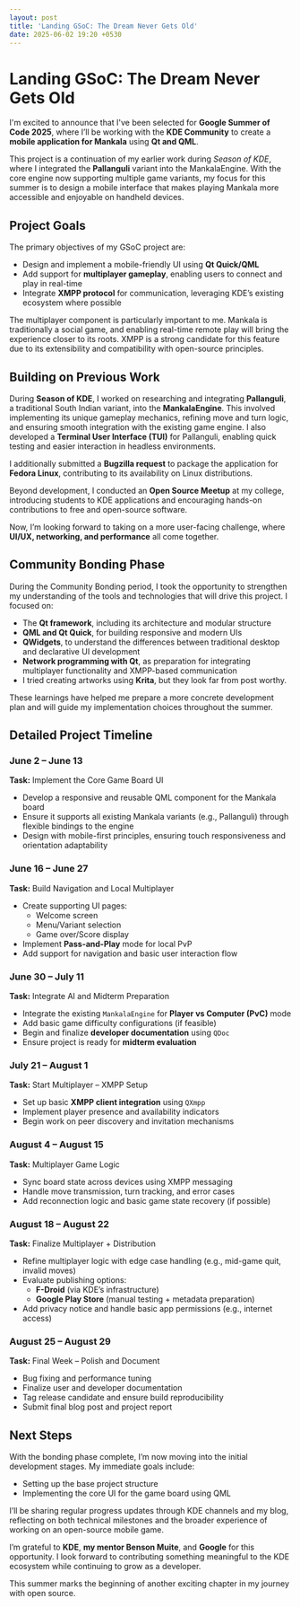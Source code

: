 ```yaml
---
layout: post
title: 'Landing GSoC: The Dream Never Gets Old'
date: 2025-06-02 19:20 +0530
---
```


# Landing GSoC: The Dream Never Gets Old

I'm excited to announce that I've been selected for **Google Summer of Code 2025**, where I’ll be working with the **KDE Community** to create a **mobile application for Mankala** using **Qt and QML**.

This project is a continuation of my earlier work during *Season of KDE*, where I integrated the **Pallanguli** variant into the MankalaEngine. With the core engine now supporting multiple game variants, my focus for this summer is to design a mobile interface that makes playing Mankala more accessible and enjoyable on handheld devices.

## Project Goals

The primary objectives of my GSoC project are:

- Design and implement a mobile-friendly UI using **Qt Quick/QML**
- Add support for **multiplayer gameplay**, enabling users to connect and play in real-time
- Integrate **XMPP protocol** for communication, leveraging KDE’s existing ecosystem where possible

The multiplayer component is particularly important to me. Mankala is traditionally a social game, and enabling real-time remote play will bring the experience closer to its roots. XMPP is a strong candidate for this feature due to its extensibility and compatibility with open-source principles.

## Building on Previous Work

During **Season of KDE**, I worked on researching and integrating **Pallanguli**, a traditional South Indian variant, into the **MankalaEngine**. This involved implementing its unique gameplay mechanics, refining move and turn logic, and ensuring smooth integration with the existing game engine. I also developed a **Terminal User Interface (TUI)** for Pallanguli, enabling quick testing and easier interaction in headless environments.

I additionally submitted a **Bugzilla request** to package the application for **Fedora Linux**, contributing to its availability on Linux distributions.

Beyond development, I conducted an **Open Source Meetup** at my college, introducing students to KDE applications and encouraging hands-on contributions to free and open-source software.

Now, I’m looking forward to taking on a more user-facing challenge, where **UI/UX, networking, and performance** all come together.

## Community Bonding Phase

During the Community Bonding period, I took the opportunity to strengthen my understanding of the tools and technologies that will drive this project. I focused on:

- The **Qt framework**, including its architecture and modular structure
- **QML and Qt Quick**, for building responsive and modern UIs
- **QWidgets**, to understand the differences between traditional desktop and declarative UI development
- **Network programming with Qt**, as preparation for integrating multiplayer functionality and XMPP-based communication
- I tried creating artworks using **Krita**, but they look far from post worthy.

These learnings have helped me prepare a more concrete development plan and will guide my implementation choices throughout the summer.

## Detailed Project Timeline

### June 2 – June 13  
**Task:** Implement the Core Game Board UI  
- Develop a responsive and reusable QML component for the Mankala board  
- Ensure it supports all existing Mankala variants (e.g., Pallanguli) through flexible bindings to the engine  
- Design with mobile-first principles, ensuring touch responsiveness and orientation adaptability  

### June 16 – June 27  
**Task:** Build Navigation and Local Multiplayer  
- Create supporting UI pages:  
  - Welcome screen  
  - Menu/Variant selection  
  - Game over/Score display  
- Implement **Pass-and-Play** mode for local PvP  
- Add support for navigation and basic user interaction flow  

### June 30 – July 11  
**Task:** Integrate AI and Midterm Preparation  
- Integrate the existing `MankalaEngine` for **Player vs Computer (PvC)** mode  
- Add basic game difficulty configurations (if feasible)  
- Begin and finalize **developer documentation** using `QDoc`  
- Ensure project is ready for **midterm evaluation**

### July 21 – August 1  
**Task:** Start Multiplayer – XMPP Setup  
- Set up basic **XMPP client integration** using `QXmpp`
- Implement player presence and availability indicators  
- Begin work on peer discovery and invitation mechanisms  

### August 4 – August 15  
**Task:** Multiplayer Game Logic  
- Sync board state across devices using XMPP messaging  
- Handle move transmission, turn tracking, and error cases  
- Add reconnection logic and basic game state recovery (if possible)  

### August 18 – August 22  
**Task:** Finalize Multiplayer + Distribution  
- Refine multiplayer logic with edge case handling (e.g., mid-game quit, invalid moves)  
- Evaluate publishing options:  
  - **F-Droid** (via KDE’s infrastructure)  
  - **Google Play Store** (manual testing + metadata preparation)  
- Add privacy notice and handle basic app permissions (e.g., internet access)  

### August 25 – August 29  
**Task:** Final Week – Polish and Document  
- Bug fixing and performance tuning  
- Finalize user and developer documentation  
- Tag release candidate and ensure build reproducibility  
- Submit final blog post and project report  

## Next Steps

With the bonding phase complete, I’m now moving into the initial development stages. My immediate goals include:

- Setting up the base project structure  
- Implementing the core UI for the game board using QML   

I’ll be sharing regular progress updates through KDE channels and my blog, reflecting on both technical milestones and the broader experience of working on an open-source mobile game.

I’m grateful to **KDE**, **my mentor Benson Muite**, and **Google** for this opportunity. I look forward to contributing something meaningful to the KDE ecosystem while continuing to grow as a developer.

This summer marks the beginning of another exciting chapter in my journey with open source.

